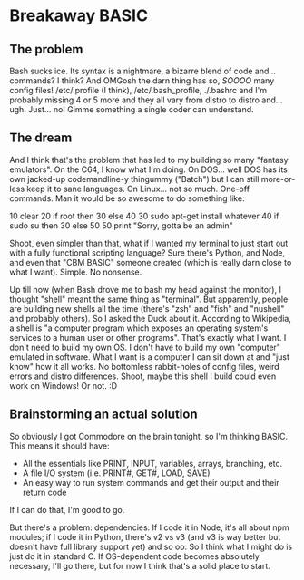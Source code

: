 # Breakaway BASIC

## The problem

Bash sucks ice.  Its syntax is a nightmare, a bizarre blend of code and... commands?  I think?  And OMGosh the darn thing has so, _SOOOO_ many config files!  /etc/.profile (I think), /etc/.bash_profile, ./.bashrc and I'm probably missing 4 or 5 more and they all vary from distro to distro and... ugh.  Just... no!  Gimme something a single coder can understand.

## The dream

And I think that's the problem that has led to my building so many "fantasy emulators".  On the C64, I know what I'm doing.  On DOS... well DOS has its own jacked-up codemandline-y thingummy ("Batch") but I can still more-or-less keep it to sane languages.  On Linux... not so much.  One-off commands.  Man it would be so awesome to do something like:

10 clear
20 if root then 30 else 40
30 sudo apt-get install whatever
40 if sudo su then 30 else 50
50 print "Sorry, gotta be an admin"

Shoot, even simpler than that, what if I wanted my terminal to just start out with a fully functional scripting language?  Sure there's Python, and Node, and even that "CBM BASIC" someone created (which is really darn close to what I want).  Simple.  No nonsense.

Up till now (when Bash drove me to bash my head against the monitor), I thought "shell" meant the same thing as "terminal".  But apparently, people are building new shells all the time (there's "zsh" and "fish" and "nushell" and probably others).  So I asked the Duck about it.  According to Wikipedia, a shell is "a computer program which exposes an operating system's services to a human user or other programs".  That's exactly what I want.  I don't need to build my own OS.  I don't have to build my own "computer" emulated in software.  What I want is a computer I can sit down at and "just know" how it all works.  No bottomless rabbit-holes of config files, weird errors and distro differences.  Shoot, maybe this shell I build could even work on Windows!  Or not. :D

## Brainstorming an actual solution

So obviously I got Commodore on the brain tonight, so I'm thinking BASIC.  This means it should have:

* All the essentials like PRINT, INPUT, variables, arrays, branching, etc.
* A file I/O system (i.e. PRINT#, GET#, LOAD, SAVE)
* An easy way to run system commands and get their output and their return code

If I can do that, I'm good to go.

But there's a problem: dependencies.  If I code it in Node, it's all about npm modules; if I code it in Python, there's v2 vs v3 (and v3 is way better but doesn't have full library support yet) and so oo.  So I think what I might do is just do it in standard C.  If OS-dependent code becomes absolutely necessary, I'll go there, but for now I think that's a solid place to start.
